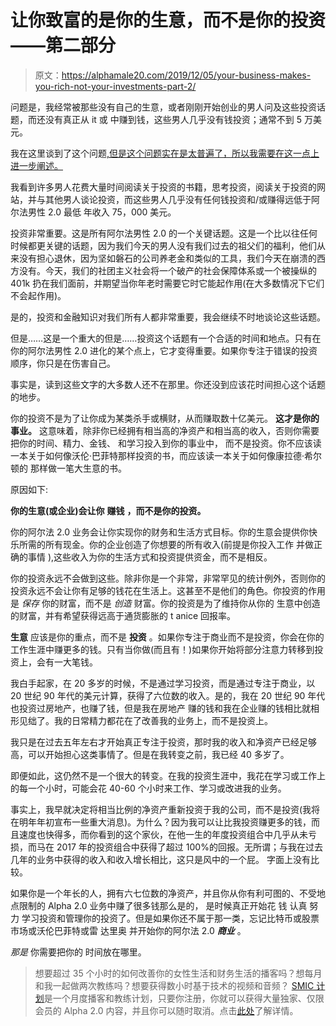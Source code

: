 # 让你致富的是你的生意，而不是你的投资——第二部分

> 原文：<https://alphamale20.com/2019/12/05/your-business-makes-you-rich-not-your-investments-part-2/>

问题是，我经常被那些没有自己的生意，或者刚刚开始创业的男人问及这些投资话题，而还没有真正从 it 或 中赚到钱，这些男人几乎没有钱投资；通常不到 5 万美元。

我在这里谈到了这个问题[,但是这个问题实在是太普遍了，所以我需要在这一点上进一步阐述。](https://calebjonesblog.com/your-business-makes-you-rich-not-your-investments/)

我看到许多男人花费大量时间阅读关于投资的书籍，思考投资，阅读关于投资的网站，并与其他男人谈论投资，而这些男人几乎没有任何钱投资和/或赚得远低于阿尔法男性 2.0 最低 年收入 75，000 美元。

投资非常重要。这是所有阿尔法男性 2.0 的一个关键话题。这是一个比以往任何时候都更关键的话题，因为我们今天的男人没有我们过去的祖父们的福利，他们从来没有担心退休，因为坚如磐石的公司养老金和类似的工具，我们今天在崩溃的西方没有。今天，我们的社团主义社会将一个破产的社会保障体系或一个被操纵的 401k 扔在我们面前，并期望当你年老时需要它时它能起作用(在大多数情况下它们不会起作用)。

是的，投资和金融知识对我们所有人都非常重要，我会继续不时地谈论这些话题。

但是……这是一个重大的但是……投资这个话题有一个合适的时间和地点。只有在你的阿尔法男性 2.0 进化的某个点上，它才变得重要。如果你专注于错误的投资顺序，你只是在伤害自己。

事实是，读到这些文字的大多数人还不在那里。你还没到应该花时间担心这个话题的地步。

你的投资不是为了让你成为某类杀手或横财，从而赚取数十亿美元。 **这才是你的事业。** 这意味着，除非你已经拥有相当高的净资产和相当高的收入，否则你需要把你的时间、精力、金钱、 和学习投入到你的事业中， 而不是投资。你不应该读一本关于如何像沃伦·巴菲特那样投资的书，而应该读一本关于如何像康拉德·希尔顿的 那样做一笔大生意的书。

原因如下:

**你的生意(或企业)会让你** **赚钱** **，而不是你的投资。**

你的阿尔法 2.0 业务会让你实现你的财务和生活方式目标。你的生意会提供你快乐所需的所有现金。你的企业创造了你想要的所有收入(前提是你投入工作 并做正确的事情 ),这些收入为你的生活方式和投资提供资金，而不是相反。

你的投资永远不会做到这些。除非你是一个非常，非常罕见的统计例外，否则你的投资永远不会让你有足够的钱花在生活上。这甚至不是他们的角色。你投资的作用是 *保存* 你的财富，而不是 *创造* 财富。你的投资是为了维持你从你的 生意中创造的财富，并有希望获得远高于通货膨胀的 t anice 回报率。

**生意** 应该是你的重点，而不是 **投资** 。如果你专注于商业而不是投资，你会在你的工作生涯中赚更多的钱。只有当你做(而且有！)如果你开始将部分注意力转移到投资上，会有一大笔钱。

我白手起家，在 20 多岁的时候，不是通过学习投资，而是通过专注于商业，以 20 世纪 90 年代的美元计算，获得了六位数的收入。是的，我在 20 世纪 90 年代也投资过房地产，也赚了钱，但是我在房地产 赚的钱和我在企业赚的钱相比就相形见绌了。我的日常精力都花在了改善我的业务上，而不是投资上。

我只是在过去五年左右才开始真正专注于投资，那时我的收入和净资产已经足够高，可以开始担心这类事情了。但是在我转变之前，我已经 40 多岁了。

即便如此，这仍然不是一个很大的转变。在我的投资生涯中，我花在学习或工作上的每一个小时，可能会花 40-60 个小时来工作、学习或改进我的业务。

事实上，我早就决定将相当比例的净资产重新投资于我的公司，而不是投资(我将在明年年初宣布一些重大消息)。为什么？因为我可以让比我投资赚更多的钱，而且速度也快得多，而你看到的这个家伙，在他一生的年度投资组合中几乎从未亏损，而马在 2017 年的投资组合中获得了超过 100%的回报。无所谓；与我在过去几年的业务中获得的收入和收入增长相比，这只是风中的一个屁。 字面上没有比较。

如果你是一个年长的人，拥有六七位数的净资产，并且你从你有利可图的、不受地点限制的 Alpha 2.0 业务中赚了很多钱那么是的， 是时候真正开始花 钱 认真 努力 学习投资和管理你的投资了。但是如果你还不属于那一类，忘记比特币或股票市场或沃伦巴菲特或雷 达里奥 并开始你的阿尔法 2.0 ***商业*** 。

*那是* 你需要把你的 时间放在哪里。

> 想要超过 35 个小时的如何改善你的女性生活和财务生活的播客吗？想每月和我一起做两次教练吗？想要获得数小时基于技术的视频和音频？ [SMIC 计划](https://alphamale20.kartra.com/page/vIL17)是一个月度播客和教练计划，只要你注册，你就可以获得大量独家、仅限会员的 Alpha 2.0 内容，并且你可以随时取消。点击[此处](https://alphamale20.kartra.com/page/vIL17)了解详情。
